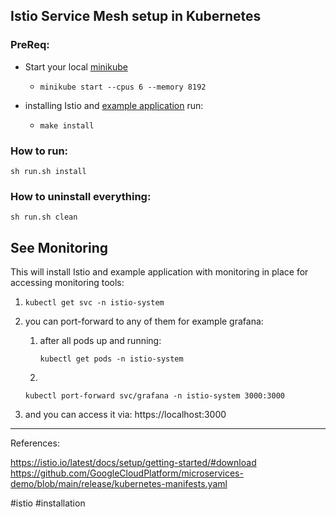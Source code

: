 ## Istio Service Mesh setup in Kubernetes

### PreReq:
* Start your local [minikube](https://minikube.sigs.k8s.io/docs/start/)

  * ```minikube start --cpus 6 --memory 8192```
* installing Istio and [example application](https://raw.githubusercontent.com/GoogleCloudPlatform/microservices-demo/main/release/kubernetes-manifests.yaml) run:
  * ``make install``

### How to run:
``sh run.sh install``

### How to uninstall everything:
``sh run.sh clean``

## See Monitoring
This will install Istio and example application with monitoring in place
for accessing monitoring tools:

1. ```kubectl get svc -n istio-system```

2. you can port-forward to any of them for example grafana:
   1. after all pods up and running:

       ``kubectl get pods -n istio-system``
   2. 
   ```kubectl port-forward svc/grafana -n istio-system 3000:3000```
3. and you can access it via: https://localhost:3000
---
References:

https://istio.io/latest/docs/setup/getting-started/#download
https://github.com/GoogleCloudPlatform/microservices-demo/blob/main/release/kubernetes-manifests.yaml

#istio #installation


